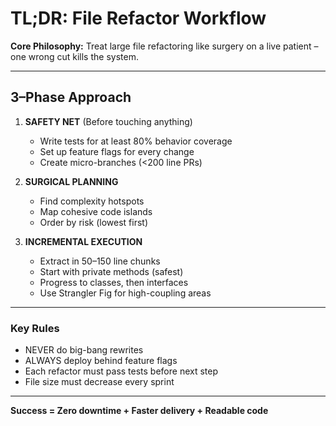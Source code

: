 # TL;DR: File Refactor Workflow

**Core Philosophy:**
Treat large file refactoring like surgery on a live patient – one wrong cut kills the system.

---

## 3–Phase Approach

1. **SAFETY NET** (Before touching anything)
    - Write tests for at least 80% behavior coverage
    - Set up feature flags for every change
    - Create micro-branches (<200 line PRs)

2. **SURGICAL PLANNING**
    - Find complexity hotspots
    - Map cohesive code islands
    - Order by risk (lowest first)

3. **INCREMENTAL EXECUTION**
    - Extract in 50–150 line chunks
    - Start with private methods (safest)
    - Progress to classes, then interfaces
    - Use Strangler Fig for high-coupling areas

---

### Key Rules

- NEVER do big-bang rewrites
- ALWAYS deploy behind feature flags
- Each refactor must pass tests before next step
- File size must decrease every sprint

---

**Success = Zero downtime + Faster delivery + Readable code**
